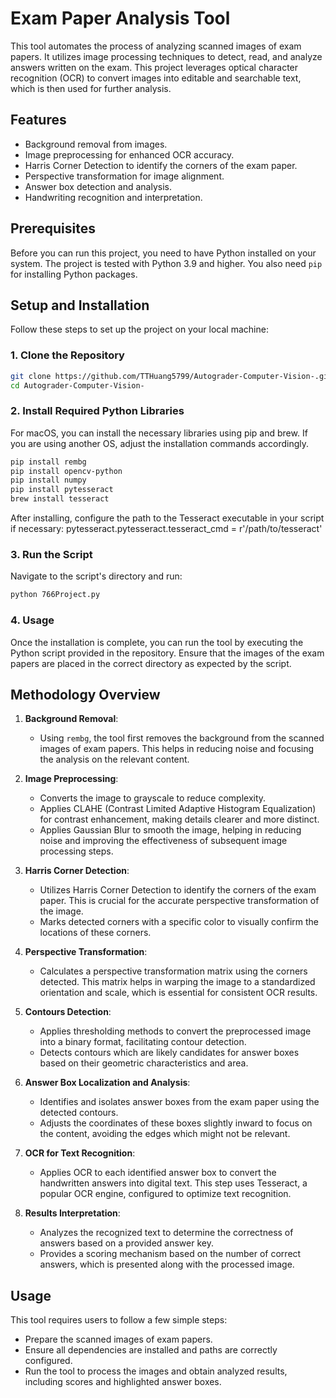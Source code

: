 # Exam Paper Analysis Tool

This tool automates the process of analyzing scanned images of exam papers. It utilizes image processing techniques to detect, read, and analyze answers written on the exam. This project leverages optical character recognition (OCR) to convert images into editable and searchable text, which is then used for further analysis.

## Features

- Background removal from images.
- Image preprocessing for enhanced OCR accuracy.
- Harris Corner Detection to identify the corners of the exam paper.
- Perspective transformation for image alignment.
- Answer box detection and analysis.
- Handwriting recognition and interpretation.

## Prerequisites

Before you can run this project, you need to have Python installed on your system. The project is tested with Python 3.9 and higher. You also need `pip` for installing Python packages.

## Setup and Installation

Follow these steps to set up the project on your local machine:

### 1. Clone the Repository
```bash
git clone https://github.com/TTHuang5799/Autograder-Computer-Vision-.git
cd Autograder-Computer-Vision-
```

### 2.  Install Required Python Libraries
For macOS, you can install the necessary libraries using pip and brew. If you are using another OS, adjust the installation commands accordingly.
```bash
pip install rembg
pip install opencv-python
pip install numpy
pip install pytesseract
brew install tesseract
```
After installing, configure the path to the Tesseract executable in your script if necessary:
pytesseract.pytesseract.tesseract_cmd = r'/path/to/tesseract'

### 3. Run the Script
Navigate to the script's directory and run:
``` bash
python 766Project.py
```
### 4. Usage
Once the installation is complete, you can run the tool by executing the Python script provided in the repository. Ensure that the images of the exam papers are placed in the correct directory as expected by the script.

## Methodology Overview

1. **Background Removal**: 
   - Using `rembg`, the tool first removes the background from the scanned images of exam papers. This helps in reducing noise and focusing the analysis on the relevant content.

2. **Image Preprocessing**:
   - Converts the image to grayscale to reduce complexity.
   - Applies CLAHE (Contrast Limited Adaptive Histogram Equalization) for contrast enhancement, making details clearer and more distinct.
   - Applies Gaussian Blur to smooth the image, helping in reducing noise and improving the effectiveness of subsequent image processing steps.

3. **Harris Corner Detection**:
   - Utilizes Harris Corner Detection to identify the corners of the exam paper. This is crucial for the accurate perspective transformation of the image.
   - Marks detected corners with a specific color to visually confirm the locations of these corners.

4. **Perspective Transformation**:
   - Calculates a perspective transformation matrix using the corners detected. This matrix helps in warping the image to a standardized orientation and scale, which is essential for consistent OCR results.

5. **Contours Detection**:
   - Applies thresholding methods to convert the preprocessed image into a binary format, facilitating contour detection.
   - Detects contours which are likely candidates for answer boxes based on their geometric characteristics and area.

6. **Answer Box Localization and Analysis**:
   - Identifies and isolates answer boxes from the exam paper using the detected contours.
   - Adjusts the coordinates of these boxes slightly inward to focus on the content, avoiding the edges which might not be relevant.

7. **OCR for Text Recognition**:
   - Applies OCR to each identified answer box to convert the handwritten answers into digital text. This step uses Tesseract, a popular OCR engine, configured to optimize text recognition.

8. **Results Interpretation**:
   - Analyzes the recognized text to determine the correctness of answers based on a provided answer key.
   - Provides a scoring mechanism based on the number of correct answers, which is presented along with the processed image.

## Usage

This tool requires users to follow a few simple steps:
- Prepare the scanned images of exam papers.
- Ensure all dependencies are installed and paths are correctly configured.
- Run the tool to process the images and obtain analyzed results, including scores and highlighted answer boxes.

